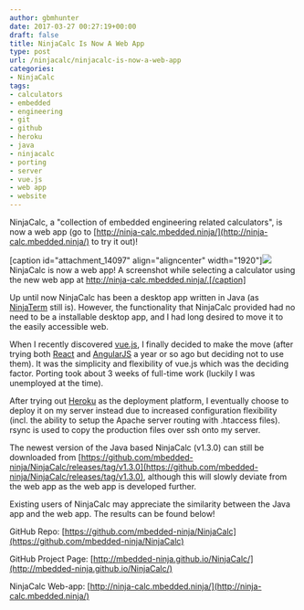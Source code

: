 ```yaml
---
author: gbmhunter
date: 2017-03-27 00:27:19+00:00
draft: false
title: NinjaCalc Is Now A Web App
type: post
url: /ninjacalc/ninjacalc-is-now-a-web-app
categories:
- NinjaCalc
tags:
- calculators
- embedded
- engineering
- git
- github
- heroku
- java
- ninjacalc
- porting
- server
- vue.js
- web app
- website
---
```


NinjaCalc, a "collection of embedded engineering related calculators", is now a web app (go to [http://ninja-calc.mbedded.ninja/](http://ninja-calc.mbedded.ninja/) to try it out)!


[caption id="attachment_14097" align="aligncenter" width="1920"][![](http://blog.mbedded.ninja/wp-content/uploads/2017/03/ninja-calc-v2.2.0-screenshot-calc-selection-page.png)
](http://blog.mbedded.ninja/wp-content/uploads/2017/03/ninja-calc-v2.2.0-screenshot-calc-selection-page.png) NinjaCalc is now a web app! A screenshot while selecting a calculator using the new web app at http://ninja-calc.mbedded.ninja/.[/caption]


Up until now NinjaCalc has been a desktop app written in Java (as [NinjaTerm](http://mbedded-ninja.github.io/NinjaTerm/) still is). However, the functionality that NinjaCalc provided had no need to be a installable desktop app, and I had long desired to move it to the easily accessible web.




When I recently discovered [vue.js](https://vuejs.org/), I finally decided to make the move (after trying both [React](https://facebook.github.io/react/) and [AngularJS](https://angularjs.org/) a year or so ago but deciding not to use them). It was the simplicity and flexibility of vue.js which was the deciding factor. Porting took about 3 weeks of full-time work (luckily I was unemployed at the time).




After trying out [Heroku](https://www.heroku.com/) as the deployment platform, I eventually choose to deploy it on my server instead due to increased configuration flexibility (incl. the ability to setup the Apache server routing with .htaccess files). rsync is used to copy the production files over ssh onto my server.




The newest version of the Java based NinjaCalc (v1.3.0) can still be downloaded from [https://github.com/mbedded-ninja/NinjaCalc/releases/tag/v1.3.0](https://github.com/mbedded-ninja/NinjaCalc/releases/tag/v1.3.0), although this will slowly deviate from the web app as the web app is developed further.




Existing users of NinjaCalc may appreciate the similarity between the Java app and the web app. The results can be found below!




GitHub Repo: [https://github.com/mbedded-ninja/NinjaCalc](https://github.com/mbedded-ninja/NinjaCalc)  

 GitHub Project Page: [http://mbedded-ninja.github.io/NinjaCalc/](http://mbedded-ninja.github.io/NinjaCalc/)  

 NinjaCalc Web-app: [http://ninja-calc.mbedded.ninja/](http://ninja-calc.mbedded.ninja/)
